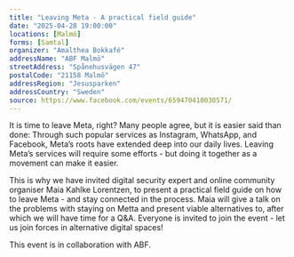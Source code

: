 ```yaml
---
title: "Leaving Meta - A practical field guide"
date: "2025-04-28 19:00:00"
locations: [Malmö]
forms: [Samtal]
organizer: "Amalthea Bokkafé"
addressName: "ABF Malmö"
streetAddress: "Spånehusvägen 47"
postalCode: "21158 Malmö"
addressRegion: "Jesusparken"
addressCountry: "Sweden"
source: https://www.facebook.com/events/659470410038571/
---
```

It is time to leave Meta, right? Many people agree, but it is easier said than done: Through such popular services as Instagram, WhatsApp, and Facebook, Meta’s roots have extended deep into our daily lives. Leaving Meta’s services will require some efforts - but doing it together as a movement can make it easier.

This is why we have invited digital security expert and online community organiser Maia Kahlke Lorentzen, to present a practical field guide on how to leave Meta - and stay connected in the process. Maia will give a talk on the problems with staying on Metta and present viable alternatives to, after which we will have time for a Q&A. Everyone is invited to join the event - let us join forces in alternative digital spaces!

This event is in collaboration with ABF.

